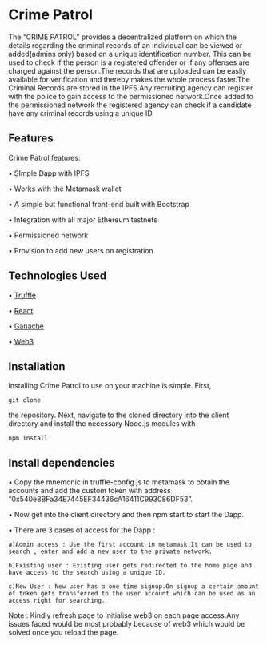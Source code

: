 # Crime Patrol

The “CRIME PATROL” provides a  decentralized platform on which the details regarding the criminal records  of an individual can be viewed or added(admins only) based on a unique identification number. This can be used to check if the person is a registered offender or if any offenses are charged against the person.The records that are uploaded can be easily available for verification and thereby makes the whole process faster.The Criminal Records are  stored in the IPFS.Any recruiting agency can register with the police to gain access to the permissioned network.Once added to the permissioned network the registered agency can check if a candidate have any criminal records using a unique ID.


## Features
Crime Patrol features:

 • SImple Dapp with IPFS  

 • Works with the Metamask wallet

 • A simple but functional front-end built with Bootstrap  

 • Integration with all major Ethereum testnets

 • Permissioned network

 • Provision to add new users on registration

## Technologies Used

 • [Truffle](https://github.com/trufflesuite/truffle)  

 • [React](https://github.com/reactjs/reactjs.org)

 • [Ganache](https://github.com/trufflesuite/ganache-cli)    

 • [Web3](https://github.com/ethereum/web3.js/)

## Installation
Installing Crime Patrol to use on your machine is simple. First,  

`git clone`  

the repository. Next, navigate to the cloned directory into the client directory and install the necessary Node.js modules with  

`npm install`  

## Install dependencies


 • Copy the mnemonic in truffle-config.js to metamask to obtain the accounts and add the custom token with address “0x540e8BFa34E7445EF34436cA16411C993086DF53”.

 • Now get into the client directory and then npm start to start the Dapp.

 • There are 3 cases of access for the Dapp :
	
	a)Admin access : Use the first account in metamask.It can be used to search , enter and add a new user to the private network.

	b)Existing user : Existing user gets redirected to the home page and have access to the search using a unique ID.

	c)New User : New user has a one time signup.On signup a certain amount of token gets transferred to the user account which can be used as an access right for searching.

Note : Kindly refresh page to initialise web3 on each page access.Any issues faced would be most probably because of web3 which would be solved once you reload the page.


